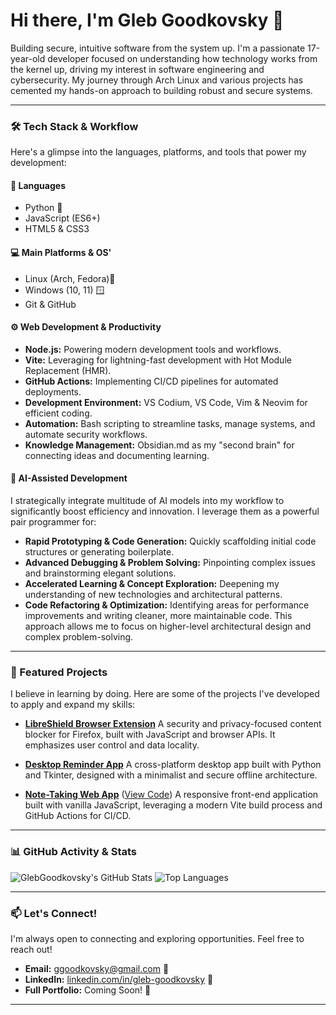 # Hi there, I'm Gleb Goodkovsky 👋

Building secure, intuitive software from the system up. I'm a passionate 17-year-old developer focused on understanding how technology works from the kernel up, driving my interest in software engineering and cybersecurity. My journey through Arch Linux and various projects has cemented my hands-on approach to building robust and secure systems.

---

### 🛠️ Tech Stack & Workflow

Here's a glimpse into the languages, platforms, and tools that power my development:

#### 📝 Languages
- Python 🐍
- JavaScript (ES6+)
- HTML5 & CSS3

#### 💻 Main Platforms & OS'
- Linux (Arch, Fedora)🐧
- Windows (10, 11) 🪟
- Git & GitHub

#### ⚙️ Web Development & Productivity
- **Node.js:** Powering modern development tools and workflows.
- **Vite:** Leveraging for lightning-fast development with Hot Module Replacement (HMR).
- **GitHub Actions:** Implementing CI/CD pipelines for automated deployments.
- **Development Environment:** VS Codium, VS Code, Vim & Neovim for efficient coding.
- **Automation:** Bash scripting to streamline tasks, manage systems, and automate security workflows.
- **Knowledge Management:** Obsidian.md as my "second brain" for connecting ideas and documenting learning.

#### 🧠 AI-Assisted Development
I strategically integrate multitude of AI models into my workflow to significantly boost efficiency and innovation. I leverage them as a powerful pair programmer for:
- **Rapid Prototyping & Code Generation:** Quickly scaffolding initial code structures or generating boilerplate.
- **Advanced Debugging & Problem Solving:** Pinpointing complex issues and brainstorming elegant solutions.
- **Accelerated Learning & Concept Exploration:** Deepening my understanding of new technologies and architectural patterns.
- **Code Refactoring & Optimization:** Identifying areas for performance improvements and writing cleaner, more maintainable code.
This approach allows me to focus on higher-level architectural design and complex problem-solving.

---

### 🚀 Featured Projects

I believe in learning by doing. Here are some of the projects I've developed to apply and expand my skills:

- **[LibreShield Browser Extension](https://github.com/GlebGoodkovsky/libreshield)**
  A security and privacy-focused content blocker for Firefox, built with JavaScript and browser APIs. It emphasizes user control and data locality.

- **[Desktop Reminder App](https://github.com/GlebGoodkovsky/simple-reminder-app)**
  A cross-platform desktop app built with Python and Tkinter, designed with a minimalist and secure offline architecture.

- **[Note-Taking Web App](https://glebgoodkovsky.github.io/my-note-app-pro/)** ([View Code](https://github.com/GlebGoodkovsky/my-note-app-pro))
  A responsive front-end application built with vanilla JavaScript, leveraging a modern Vite build process and GitHub Actions for CI/CD.

<!-- Will add more projects as time goes on -->

---

### 📊 GitHub Activity & Stats

![GlebGoodkovsky's GitHub Stats](https://github-readme-stats.vercel.app/api?username=GlebGoodkovsky&show_icons=true&theme=dark&include_all_commits=true&count_private=true&line_height=25)
![Top Languages](https://github-readme-stats.vercel.app/api/top-langs/?username=GlebGoodkovsky&layout=compact&theme=dark&line_height=25)

---

### 📫 Let's Connect!

I'm always open to connecting and exploring opportunities. Feel free to reach out!

- **Email:** ggoodkovsky@gmail.com 📧
- **LinkedIn:** [linkedin.com/in/gleb-goodkovsky](https://www.linkedin.com/in/gleb-goodkovsky) 🔗
- **Full Portfolio:** Coming Soon! 🚧 <!-- This is the line we just fixed! -->

---